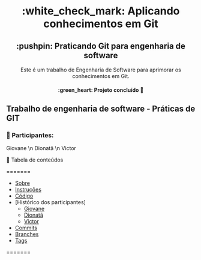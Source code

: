 
<h1 align="center">:white_check_mark: Aplicando conhecimentos em Git</h1>

<h2 align="center">:pushpin: Praticando Git para engenharia de software</h2>

<p align="center">Este é um trabalho de Engenharia de Software para aprimorar os conhecimentos em Git.</p>

<h4 align="center"> 
	:green_heart: Projeto concluído  🚀
</h4>

## Trabalho de engenharia de software - Práticas de GIT


### :construction_worker: Participantes:

Giovane \n
Dionatã \n
Victor


:bookmark: Tabela de conteúdos

=======
<!--ts-->
   * [Sobre](/README.md)
   * [Instruções](/INSTRUCTIONS.md)
   * [Código](/Calculadora.js)
   * [Histórico dos participantes]
      * [Giovane](/LOG_GSilva9)
      * [Dionatã](/LOG_DionataBergmann)
      * [Victor](/LOG_victorbonow)
   * [Commits](/master)
   * [Branches](/branches)
   * [Tags](/tags)
<!--te-->
=======

